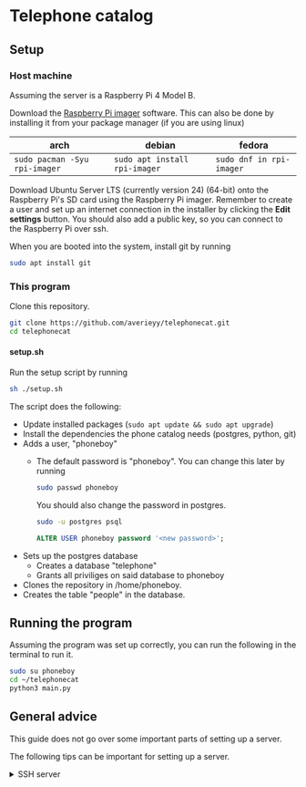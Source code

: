 # Telephone catalog

## Setup

### Host machine

Assuming the server is a Raspberry Pi 4 Model B.

Download the [Raspberry Pi imager](https://www.raspberrypi.com/software/) software. This can also be done by installing it from your package manager (if you are using linux)

|arch|debian|fedora|
|-|-|-|
|```sudo pacman -Syu rpi-imager```|```sudo apt install rpi-imager```|```sudo dnf in rpi-imager```|

Download Ubuntu Server LTS (currently version 24) (64-bit) onto the Raspberry Pi's SD card using the Raspberry Pi imager. Remember to create a user and set up an internet connection in the installer by clicking the **Edit settings** button. You should also add a public key, so you can connect to the Raspberry Pi over ssh.

When you are booted into the system, install git by running

```sh
sudo apt install git
```

### This program

Clone this repository.

```sh
git clone https://github.com/averieyy/telephonecat.git
cd telephonecat
```

#### setup.sh

Run the setup script by running

```sh
sh ./setup.sh
```

The script does the following:

- Update installed packages (```sudo apt update && sudo apt upgrade```)
- Install the dependencies the phone catalog needs (postgres, python, git)
- Adds a user, "phoneboy"
  - The default password is "phoneboy". You can change this later by running
    
    ```sh
    sudo passwd phoneboy
    ```
    You should also change the password in postgres.
    ```sh
    sudo -u postgres psql
    ```
    ```sql
    ALTER USER phoneboy password '<new password>';
    ```
- Sets up the postgres database
  - Creates a database "telephone"
  - Grants all priviliges on said database to phoneboy
- Clones the repository in /home/phoneboy.
- Creates the table "people" in the database.

## Running the program

Assuming the program was set up correctly, you can run the following in the terminal to run it.

```sh
sudo su phoneboy
cd ~/telephonecat
python3 main.py
```

## General advice

This guide does not go over some important parts of setting up a server.

The following tips can be important for setting up a server.

<details>
<summary>SSH server</summary>
<br>

To set up an ssh (secure shell) server, you first need the ```openssh``` package.

```sh
sudo apt install openssh
```

Then, we need to start the server. In some cases, this has alreay been done at installation, but if not, run
```sh
sudo systemctl start sshd.service  # Start the server
sudo systemctl enable sshd.service # Set the server to autostart on boot
```

By default, The ssh server allows people to authenticate through username+password, but this leaves the server exposed to brute force attacks. A safer way to authenticate is through public key authentication.

On your PC, run ```ssh-keygen``` to create a new key. Remember its location for later.

Before you can copy the key over, you need to know the IP address of the server. you can do this by running 
```ip a```

You should now copy the __public__ key over to the server. __NEVER SHARE YOUR PRIVATE KEY__,

### Linux

To copy the key, run

```sh
ssh-copy-id -i <the key file location> <user>@<ip address>
```

</details>